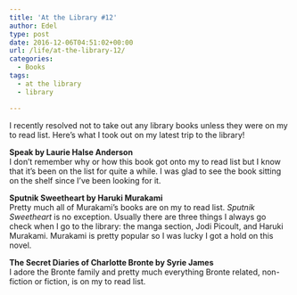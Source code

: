 ```yaml
---
title: 'At the Library #12'
author: Edel
type: post
date: 2016-12-06T04:51:02+00:00
url: /life/at-the-library-12/
categories:
  - Books
tags:
  - at the library
  - library

---
```

I recently resolved not to take out any library books unless they were on my to read list. Here&#8217;s what I took out on my latest trip to the library!

**Speak by Laurie Halse Anderson**  
I don&#8217;t remember why or how this book got onto my to read list but I know that it&#8217;s been on the list for quite a while. I was glad to see the book sitting on the shelf since I&#8217;ve been looking for it.

**Sputnik Sweetheart by Haruki Murakami**  
Pretty much all of Murakami&#8217;s books are on my to read list. _Sputnik Sweetheart_ is no exception. Usually there are three things I always go check when I go to the library: the manga section, Jodi Picoult, and Haruki Murakami. Murakami is pretty popular so I was lucky I got a hold on this novel.

**The Secret Diaries of Charlotte Bronte by Syrie James**  
I adore the Bronte family and pretty much everything Bronte related, non-fiction or fiction, is on my to read list.

<ol class="footnote">
</ol>